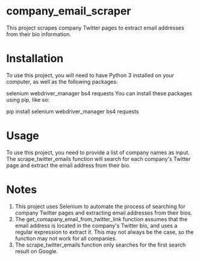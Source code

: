 # company_email_scraper
This project scrapes company Twitter pages to extract email addresses from their bio information.

# Installation
To use this project, you will need to have Python 3 installed on your computer, as well as the following packages:

selenium
webdriver_manager
bs4
requests
You can install these packages using pip, like so:

pip install selenium webdriver_manager bs4 requests

# Usage
To use this project, you need to provide a list of company names as input. The scrape_twitter_emails function will search for each company's Twitter page and extract the email address from their bio.

# Notes
1. This project uses Selenium to automate the process of searching for company Twitter pages and extracting email addresses from their bios.
2. The get_comapany_email_from_twitter_link function assumes that the email address is located in the company's Twitter bio, and uses a regular expression to extract it. This may not always be the case, so the function may not work for all companies.
3. The scrape_twitter_emails function only searches for the first search result on Google.
